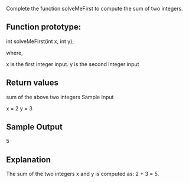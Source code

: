 Complete the function solveMeFirst to compute the sum of two integers.

## Function prototype:

int solveMeFirst(int x, int y);

where,

x is the first integer input.
y is the second integer input

## Return values

sum of the above two integers
Sample Input

x = 2
y = 3


## Sample Output
5

## Explanation

The sum of the two integers x and y is computed as: 2 + 3 = 5.
